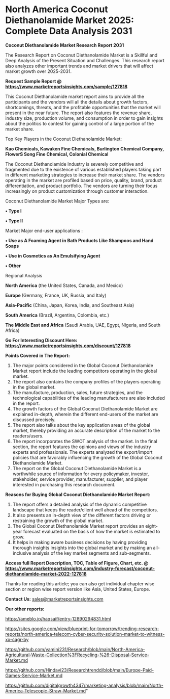 # North America Coconut Diethanolamide Market 2025: Complete Data Analysis 2031

<strong>Coconut Diethanolamide Market Research Report 2031</strong>

The Research Report on Coconut Diethanolamide Market is a Skillful and Deep Analysis of the Present Situation and Challenges. This research report also analyzes other important trends and market drivers that will affect market growth over 2025-2031.

<strong>Request Sample Report @ <a href=https://www.marketreportsinsights.com/sample/127818>https://www.marketreportsinsights.com/sample/127818</a></strong>

This Coconut Diethanolamide market report aims to provide all the participants and the vendors will all the details about growth factors, shortcomings, threats, and the profitable opportunities that the market will present in the near future. The report also features the revenue share, industry size, production volume, and consumption in order to gain insights about the politics to contest for gaining control of a large portion of the market share.

Top Key Players in the Coconut Diethanolamide Market:

<strong>Kao Chemicals, Kawaken Fine Chemicals, Burlington Chemical Company, FlowerS Song Fine Chemical, Colonial Chemical</strong>

The Coconut Diethanolamide Industry is severely competitive and fragmented due to the existence of various established players taking part in different marketing strategies to increase their market share. The vendors operating in the market are profiled based on price, quality, brand, product differentiation, and product portfolio. The vendors are turning their focus increasingly on product customization through customer interaction.

Coconut Diethanolamide Market Major Types are:

<strong>• Type I

• Type II</strong>

Market Major end-user applications :

<strong>• Use as A Foaming Agent in Bath Products Like Shampoos and Hand Soaps

• Use in Cosmetics as An Emulsifying Agent

• Other</strong>

Regional Analysis

</u><strong><b>North America</b></strong> (the United States, Canada, and Mexico)

<strong><b>Europe </b></strong>(Germany, France, UK, Russia, and Italy)

<strong><b>Asia-Pacific</b></strong> (China, Japan, Korea, India, and Southeast Asia)

<strong><b>South America</b></strong> (Brazil, Argentina, Colombia, etc.)

<strong><b>The Middle East and Africa</b></strong> (Saudi Arabia, UAE, Egypt, Nigeria, and South Africa)

<strong>Go For Interesting Discount Here: <a href=https://www.marketreportsinsights.com/discount/127818>https://www.marketreportsinsights.com/discount/127818</a></strong>

<strong>Points Covered in The Report:</strong>
<ol>
  <li>The major points considered in the Global Coconut Diethanolamide Market report include the leading competitors operating in the global market.</li>
  <li>The report also contains the company profiles of the players operating in the global market.</li>
  <li>The manufacture, production, sales, future strategies, and the technological capabilities of the leading manufacturers are also included in the report.</li>
  <li>The growth factors of the Global Coconut Diethanolamide Market are explained in-depth, wherein the different end-users of the market are discussed precisely.</li>
  <li>The report also talks about the key application areas of the global market, thereby providing an accurate description of the market to the readers/users.</li>
  <li>The report incorporates the SWOT analysis of the market. In the final section, the report features the opinions and views of the industry experts and professionals. The experts analyzed the export/import policies that are favorably influencing the growth of the Global Coconut Diethanolamide Market.</li>
  <li>The report on the Global Coconut Diethanolamide Market is a worthwhile source of information for every policymaker, investor, stakeholder, service provider, manufacturer, supplier, and player interested in purchasing this research document.</li>
</ol>
<strong>Reasons for Buying Global Coconut Diethanolamide Market Report:</strong>

<ol>
  <li>The report offers a detailed analysis of the dynamic competitive landscape that keeps the reader/client well ahead of the competitors.</li>
  <li>It also presents an in-depth view of the different factors driving or restraining the growth of the global market.</li>
  <li>The Global Coconut Diethanolamide Market report provides an eight-year forecast evaluated on the basis of how the market is estimated to grow.</li>
  <li>It helps in making aware business decisions by having providing thorough insights insights into the global market and by making an all-inclusive analysis of the key market segments and sub-segments.</li>
</ol>
<strong>Access full Report Description, TOC, Table of Figure, Chart, etc. @ <a href=https://www.marketreportsinsights.com/industry-forecast/coconut-diethanolamide-market-2022-127818>https://www.marketreportsinsights.com/industry-forecast/coconut-diethanolamide-market-2022-127818</a></strong>


Thanks for reading this article; you can also get individual chapter wise section or region wise report version like Asia, United States, Europe.

<strong>Contact Us:</strong>
sales@marketreportsinsights.com

<strong>Our other reports:</strong>

<a href=https://ameblo.jp/haqsaif/entry-12890294831.html>https://ameblo.jp/haqsaif/entry-12890294831.html</a>

<a href=https://sites.google.com/view/blueprint-for-tomorrow/trending-research-reports/north-america-telecom-cyber-security-solution-market-to-witness-xx-cagr-by>https://sites.google.com/view/blueprint-for-tomorrow/trending-research-reports/north-america-telecom-cyber-security-solution-market-to-witness-xx-cagr-by</a>

<a href=https://github.com/yamini231/Research/blob/main/North-America-Agricultural-Waste-Collection%3FRecycling-%26-Disposal-Service-Market.md>https://github.com/yamini231/Research/blob/main/North-America-Agricultural-Waste-Collection%3FRecycling-%26-Disposal-Service-Market.md</a>

<a href=https://github.com/Hindavi23/Researchtrendd/blob/main/Europe-Paid-Games-Service-Market.md>https://github.com/Hindavi23/Researchtrendd/blob/main/Europe-Paid-Games-Service-Market.md</a>

<a href=https://github.com/digitalgrowth4347/marketing-analysis/blob/main/North-America-Telescopic-Straw-Market.md>https://github.com/digitalgrowth4347/marketing-analysis/blob/main/North-America-Telescopic-Straw-Market.md</a>"
